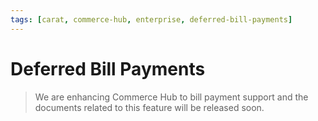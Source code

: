 ```yaml
---
tags: [carat, commerce-hub, enterprise, deferred-bill-payments]
---
```


# Deferred Bill Payments

<!-- theme: danger -->
> We are enhancing Commerce Hub to bill payment support and the documents related to this feature will be released soon.
